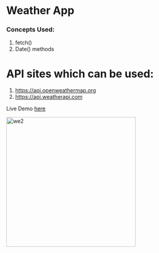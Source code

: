 # Weather App
### Concepts Used:
1. fetch()
2. Date() methods

# API sites which can be used:
1. https://api.openweathermap.org
2. https://api.weatherapi.com

Live Demo [here](https://t.co/taytEsdjbH?amp=1) 

<img width="342" alt="we2" src="https://user-images.githubusercontent.com/62610699/132104895-fb2ff2d3-0525-4918-94cb-f98944d6607c.PNG">
